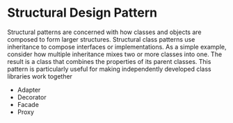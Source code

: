# Structural Design Pattern
Structural patterns are concerned with how classes and objects are composed to form larger structures. 
Structural class patterns use inheritance to compose interfaces or implementations. As a simple example, 
consider how multiple inheritance mixes two or more classes into one. The result is a class that combines 
the properties of its parent classes. This pattern is particularly useful for making independently developed 
class libraries work together

- Adapter
- Decorator
- Facade
- Proxy
